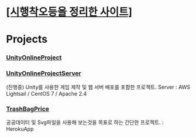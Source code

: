 # [[시행착오등을 정리한 사이트]](https://velog.io/@fgprjs)

# Projects

### [UnityOnlineProject](https://github.com/FGPRJS/UnityOnlineProject)
### [UnityOnlineProjectServer](https://github.com/FGPRJS/UnityOnlineProjectServer)

(진행중) Unity를 사용한 게임 제작 및 웹 서버 배포를 포함한 프로젝트.
Server : AWS Lightsail / CentOS 7 / Apache 2.4


### [TrashBagPrice](http://trashbagprice.herokuapp.com)

공공데이터 및 Svg파일을 사용해 보는것을 목표로 하는 간단한 프로젝트.
: HerokuApp
